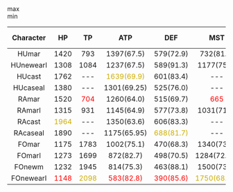 

<div style="background-color:#ccad00">    </div>max

<div style="background-color:red">    </div>min

|**Character**|**HP**|**TP**|**ATP**|**DEF**|**MST**|**ATA**|**EVP**|**LCK**|**MAX TP**|
|:---:|:---:|:---:|:---:|:---:|:---:|:---:|:---:|:---:|:---:|
|HUmar|1420|793|1397(67.5)|579(72.9)|732(81.1)|200(87.0)|756(90.2)|100|15|
|HUnewearl|1308|1084|1237(67.5)|589(91.3)|1177(75.2)|199(73.9)|811(82.1)|100|20|
|HUcast|1762|---|<span style="color:#ccad00">1639(69.9)</span>|601(83.4)|---|191(82.7)|660(88.6)|100|---|
|HUcaseal|1380|---|1301(69.25)|525(76.0)|---|218(84.4)|877(88.6)|100|---|
|RAmar|1520|<span style="color:red">704</span>|1260(64.0)|515(69.7)|<span style="color:red">665</span>|<span style="color:#ccad00">249(92.4)</span>|715(89.4)|100|15|
|RAmarl	 |1315|931|1145(64.9)|577(73.8)|1031(71.0)|241(89.6)|<span style="color:#ccad00">900(88.7)</span>|100|20|
|RAcast| <span style="color:#ccad00">1964</span>|---|1350(63.6)|606(83.3)|---|224(88.8)|699(89.6)|100|---|
|RAcaseal|1890|---|1175(65.95)|<span style="color:#ccad00">688(81.7)</span>|---|231(90.0)|787(90.6)|100|---|
|FOmar|1175|1783|1002(75.1)|470(68.3)|1340(73.9)|<span style="color:red">163(82.1)</span>|651(84.6)|100|30|
|FOmarl|1273|1699|872(82.7)|498(70.5)|1284(72.74)|170(84.7)|<span style="color:red">588(87.2)</span>|100|30|
|FOnewm|1232|1945|814(75.3)|463(88.1)|1500(73.2)|180(71.1)|679(78.2)|100|30|
|FOnewearl|<span style="color:red">1148</span>|<span style="color:#ccad00">2098</span>|<span style="color:red">583(82.8)</span>|<span style="color:red">390(85.6)</span>|<span style="color:#ccad00">1750(68.57)</span>|186(71.5)|883(83.2)|100|30|